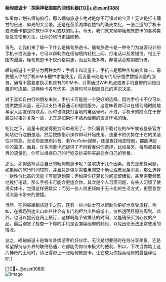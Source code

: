 **緬甸旅遊卡：探索神秘国度的网络利器[[TG💪+ @esim1088](https://t.me/s/esim1088)]**

如果你计划去缅甸旅行，那么緬甸旅遊卡绝对是你不可错过的宝贝！无论是打卡蒲甘的日出、仰光的大金塔，还是在茵莱湖体验独特的渔夫文化，一张合适的手机卡或流量卡都是你旅行中不可或缺的助手。今天，我们就来聊聊緬甸旅遊卡的各种类型及其使用方法，让你的旅行更加顺畅。

首先，让我们来了解一下什么是緬甸旅遊卡。緬甸旅遊卡是一种专门为游客设计的手机卡或流量卡，它可以帮助你在缅甸境内轻松上网、打电话以及发短信。相比于国内漫游，緬甸旅遊卡不仅价格实惠，而且功能多样，非常适合短期旅行者。

緬甸旅遊卡主要分为两种类型：手机卡和流量卡。手机卡是那种传统的实体卡，需要插入你的手机SIM卡槽中才能使用。而流量卡则是专门用于提供数据流量的服务，通常不需要更换手机原有的SIM卡，只需通过WiFi热点或者手机自带的网络设置即可连接。这两种卡各有优劣，选择时可以根据自己的需求决定。

对于喜欢自由行的朋友来说，手机卡可能是一个更好的选择。因为手机卡不仅可以提供数据流量，还可以支持语音通话和短信服务。这意味着你可以在缅甸随时随地与家人朋友保持联系，同时也能拨打当地的电话号码。不过，手机卡的缺点在于安装过程相对复杂一些，尤其是如果你不熟悉缅甸的语言环境的话。

相比之下，流量卡就显得更为简单易用了。你只需要下载对应的APP或者登录官方网站进行注册激活，然后按照指示操作即可开始使用。流量卡的优势在于它的灵活性非常高，无论你是想刷抖音、看YouTube视频，还是查找地图导航，都能满足你的需求。而且，许多流量卡还提供了不同套餐供你选择，比如每天、每周或者每月的流量包，你可以根据自己的行程安排来购买最适合自己的套餐。

那么，如何选择适合自己的緬甸旅遊卡呢？这取决于几个因素。首先是预算问题，如果你的旅行时间较短，并且只是偶尔需要用网查个地址或者发条消息，那么选择一款性价比高的流量卡可能更划算；但如果你打算长时间逗留缅甸，甚至需要频繁地拨打电话，那么手机卡可能会更适合你。其次是个人习惯问题，有些人习惯了使用实体卡，觉得这样更踏实；而另一些人则更倾向于无卡化的生活方式，更愿意尝试流量卡带来的便捷。

当然，在购买緬甸旅遊卡之前，还有一些小贴士可以帮助你更好地享受旅程。例如，在机场到达出口处往往会有专门的柜台出售旅游卡，价格透明且服务周到。此外，也可以提前在网上预订，这样既能节省排队的时间，又能确保买到心仪的产品。最后别忘了检查一下你的手机是否兼容缅甸的频段，以免出现无法正常使用的情况。

总之，緬甸旅遊卡是每位赴缅游客的好伙伴。无论是想要随时在线分享美景，还是希望保持与外界的联络畅通，它都能为你带来极大的便利。所以，下次当你踏上这片神奇的土地时，请记得带上一张緬甸旅遊卡，让它成为你探索缅甸的最佳伴侣吧！

[[TG💪+ @esim1088](https://t.me/s/esim1088)]  
![Image](https://i.postimg.cc/4NQfJmqS/Snipaste-2025-05-13-00-14-12.png)